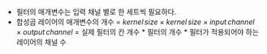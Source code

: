 - 필터의 매개변수는 입력 채널 별로 한 세트씩 필요하다.
- 합성곱 레이어의 매개변수의 개수 = $kernel\,size \times kernel\,size \times input\,channel \times output\,channel$
       = 실제 필터의 칸 개수 * 필터의 개수 * 필터가 적용되어야 하는 레이어의 채널 수